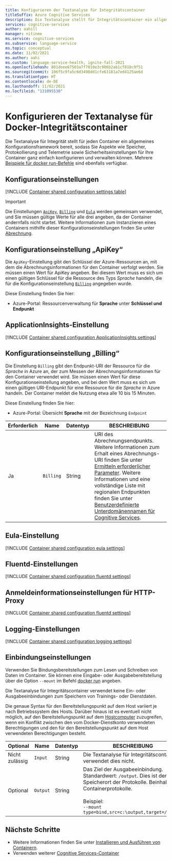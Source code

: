 ```yaml
---
title: Konfigurieren der Textanalyse für Integritätscontainer
titleSuffix: Azure Cognitive Services
description: Die Textanalyse stellt für Integritätscontainer ein allgemeines Konfigurationsframework bereit, sodass Sie Aspekte wie Speicher, Protokollierung und Telemetrie sowie Sicherheitseinstellungen für Ihre Container ganz einfach konfigurieren und verwalten können.
services: cognitive-services
author: aahill
manager: nitinme
ms.service: cognitive-services
ms.subservice: language-service
ms.topic: conceptual
ms.date: 11/02/2021
ms.author: aahi
ms.custom: language-service-health, ignite-fall-2021
ms.openlocfilehash: 801deee67503a7f7010e3c986b2ab1cf818c9f51
ms.sourcegitcommit: 106f5c9fa5c6d3498dd1cfe63181a7ed4125ae6d
ms.translationtype: HT
ms.contentlocale: de-DE
ms.lasthandoff: 11/02/2021
ms.locfileid: "131095530"
---
```

# <a name="configure-text-analytics-for-health-docker-containers"></a>Konfigurieren der Textanalyse für Docker-Integritätscontainer

Die Textanalyse für Integrität stellt für jeden Container ein allgemeines Konfigurationsframework bereit, sodass Sie Aspekte wie Speicher, Protokollierung und Telemetrie sowie Sicherheitseinstellungen für Ihre Container ganz einfach konfigurieren und verwalten können. Mehrere [Beispiele für docker run-Befehle](use-containers.md#run-the-container-with-docker-run) sind ebenfalls verfügbar.

## <a name="configuration-settings"></a>Konfigurationseinstellungen

[!INCLUDE [Container shared configuration settings table](../../../../../includes/cognitive-services-containers-configuration-shared-settings-table.md)]

> [!IMPORTANT]
> Die Einstellungen [`ApiKey`](#apikey-configuration-setting), [`Billing`](#billing-configuration-setting) und [`Eula`](#eula-setting) werden gemeinsam verwendet, und Sie müssen gültige Werte für alle drei angeben, da der Container andernfalls nicht startet. Weitere Informationen zum Instanziieren eines Containers mithilfe dieser Konfigurationseinstellungen finden Sie unter [Abrechnung](use-containers.md#billing).

## <a name="apikey-configuration-setting"></a>Konfigurationseinstellung „ApiKey“

Die `ApiKey`-Einstellung gibt den Schlüssel der Azure-Ressourcen an, mit dem die Abrechnungsinformationen für den Container verfolgt werden. Sie müssen einen Wert für ApiKey angeben. Bei diesem Wert muss es sich um einen gültigen Schlüssel für die Ressource des Typs _Sprache_ handeln, die für die Konfigurationseinstellung [`Billing`](#billing-configuration-setting) angegeben wurde.

Diese Einstellung finden Sie hier:

* Azure-Portal: Ressourcenverwaltung für **Sprache** unter **Schlüssel und Endpunkt**

## <a name="applicationinsights-setting"></a>ApplicationInsights-Einstellung

[!INCLUDE [Container shared configuration ApplicationInsights settings](../../../../../includes/cognitive-services-containers-configuration-shared-settings-application-insights.md)]

## <a name="billing-configuration-setting"></a>Konfigurationseinstellung „Billing“

Die Einstellung `Billing` gibt den Endpunkt-URI der Ressource für die _Sprache_ in Azure an, der zum Messen der Abrechnungsinformationen für den Container verwendet wird. Sie müssen einen Wert für diese Konfigurationseinstellung angeben, und bei dem Wert muss es sich um einen gültigen URI-Endpunkt für eine Ressource für die _Sprache_ in Azure handeln. Der Container meldet die Nutzung etwa alle 10 bis 15 Minuten.

Diese Einstellung finden Sie hier:

* Azure-Portal: Übersicht **Sprache** mit der Bezeichnung `Endpoint`

|Erforderlich| Name | Datentyp | BESCHREIBUNG |
|--|------|-----------|-------------|
|Ja| `Billing` | String | URI des Abrechnungsendpunkts. Weitere Informationen zum Erhalt eines Abrechnungs-URI finden Sie unter [Ermitteln erforderlicher Parameter](use-containers.md#gathering-required-parameters). Weitere Informationen und eine vollständige Liste mit regionalen Endpunkten finden Sie unter [Benutzerdefinierte Unterdomänennamen für Cognitive Services](../../../cognitive-services-custom-subdomains.md). |

## <a name="eula-setting"></a>Eula-Einstellung

[!INCLUDE [Container shared configuration eula settings](../../../../../includes/cognitive-services-containers-configuration-shared-settings-eula.md)]

## <a name="fluentd-settings"></a>Fluentd-Einstellungen

[!INCLUDE [Container shared configuration fluentd settings](../../../../../includes/cognitive-services-containers-configuration-shared-settings-fluentd.md)]

## <a name="http-proxy-credentials-settings"></a>Anmeldeinformationseinstellungen für HTTP-Proxy

[!INCLUDE [Container shared configuration fluentd settings](../../../../../includes/cognitive-services-containers-configuration-shared-settings-http-proxy.md)]

## <a name="logging-settings"></a>Logging-Einstellungen
 
[!INCLUDE [Container shared configuration logging settings](../../../../../includes/cognitive-services-containers-configuration-shared-settings-logging.md)]

## <a name="mount-settings"></a>Einbindungseinstellungen

Verwenden Sie Bindungsbereitstellungen zum Lesen und Schreiben von Daten im Container. Sie können eine Eingabe- oder Ausgabebereitstellung über die Option `--mount` im Befehl [docker run](https://docs.docker.com/engine/reference/commandline/run/) angeben.

Die Textanalyse für Integritätscontainer verwendet keine Ein- oder Ausgabeeinbindungen zum Speichern von Trainings- oder Dienstdaten. 

Die genaue Syntax für den Bereitstellungspunkt auf dem Host variiert je nach Betriebssystem des Hosts. Darüber hinaus ist es eventuell nicht möglich, auf den Bereitstellungspunkt auf dem [Hostcomputer](use-containers.md#host-computer-requirements-and-recommendations) zuzugreifen, wenn ein Konflikt zwischen den vom Docker-Dienstkonto verwendeten Berechtigungen und den für den Bereitstellungspunkt auf dem Host verwendeten Berechtigungen besteht. 

|Optional| Name | Datentyp | BESCHREIBUNG |
|-------|------|-----------|-------------|
|Nicht zulässig| `Input` | String | Die Textanalyse für Integritätscontainer verwendet dies nicht.|
|Optional| `Output` | String | Das Ziel der Ausgabeeinbindung. Standardwert: `/output`. Dies ist der Speicherort der Protokolle. Beinhaltet Containerprotokolle. <br><br>Beispiel:<br>`--mount type=bind,src=c:\output,target=/output`|

## <a name="next-steps"></a>Nächste Schritte

* Weitere Informationen finden Sie unter [Installieren und Ausführen von Containern](use-containers.md).
* Verwenden weiterer [Cognitive Services-Container](../../../cognitive-services-container-support.md)
